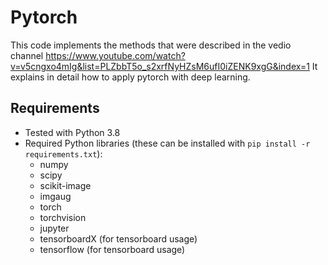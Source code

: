 # Pytorch

This code implements the methods that were described in the vedio channel 
https://www.youtube.com/watch?v=v5cngxo4mIg&list=PLZbbT5o_s2xrfNyHZsM6ufI0iZENK9xgG&index=1
It explains in detail how to apply pytorch with deep learning.

## Requirements
- Tested with Python 3.8
- Required Python libraries (these can be installed with `pip install -r requirements.txt`): 
    - numpy
    - scipy
    - scikit-image
    - imgaug
    - torch
    - torchvision
    - jupyter 
    - tensorboardX (for tensorboard usage)
    - tensorflow (for tensorboard usage)
